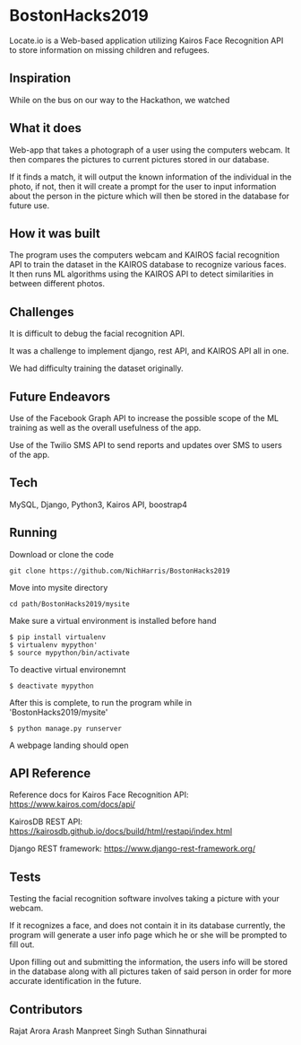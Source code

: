 # BostonHacks2019

Locate.io is a Web-based application utilizing Kairos Face Recognition API to store information on missing children and refugees.

## Inspiration

While on the bus on our way to the Hackathon, we watched 

## What it does

Web-app that takes a photograph of a user using the computers webcam. It then compares the pictures to current  pictures stored in our database. 

If it finds a match, it will output the known information of the individual in the photo, if not, then it will create a prompt for the user to input information about the person in the picture which will then be stored in the database for future use.

## How it was built

The program uses the computers webcam and KAIROS facial recognition API to train the dataset in the KAIROS database to recognize various faces. It then runs ML algorithms using the KAIROS API to detect similarities in between different photos. 

## Challenges

It is difficult to debug the facial recognition API.

It was a challenge to implement django, rest API, and KAIROS API all in one.

We had difficulty training the dataset originally.

## Future Endeavors

Use of the Facebook Graph API to increase the possible scope of the ML training as well as the overall usefulness of the app.

Use of the Twilio SMS API to send reports and updates over SMS to users of the app.

## Tech

MySQL, Django, Python3, Kairos API, boostrap4

## Running

Download or clone the code
```
git clone https://github.com/NichHarris/BostonHacks2019
```
Move into mysite directory
```
cd path/BostonHacks2019/mysite
```
Make sure a virtual environment is installed before hand
```
$ pip install virtualenv
$ virtualenv mypython'
$ source mypython/bin/activate
```
To deactive virtual environemnt
```
$ deactivate mypython
```
After this is complete, to run the program while in 'BostonHacks2019/mysite'
```
$ python manage.py runserver
```
A webpage landing should open

## API Reference

Reference docs for Kairos Face Recognition API: https://www.kairos.com/docs/api/

KairosDB REST API: https://kairosdb.github.io/docs/build/html/restapi/index.html

Django REST framework: https://www.django-rest-framework.org/ 
 
## Tests

Testing the facial recognition software involves taking a picture with your webcam. 

If it recognizes a face, and does not contain it in its database currently,
the program will generate a user info page which he or she will be prompted to fill out. 

Upon filling out and submitting the information, the users info will be stored in the 
database along with all pictures taken of said person in order for more accurate identification in the future.

## Contributors

Rajat Arora
Arash Manpreet Singh
Suthan Sinnathurai 

